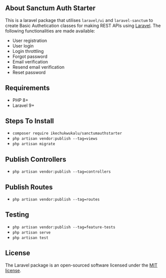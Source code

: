## About Sanctum Auth Starter

This is a laravel package that utilises `laravel/ui` and `laravel-sanctum` to create Basic Authetication classes for making REST APIs using [Laravel](https://laravel.com/). The following functionalities are made available:

- User registration
- User login
- Login throttling
- Forgot password
- Email verification
- Resend email verification
- Reset password

## Requirements

- PHP 8+
- Laravel 9+

## Steps To Install

- `composer require ikechukwukalu/sanctumauthstarter`
- `php artisan vendor:publish --tag=views`
- `php artisan migrate`

## Publish Controllers

- `php artisan vendor:publish --tag=controllers`

## Publish Routes

- `php artisan vendor:publish --tag=routes`

## Testing

- `php artisan vendor:publish --tag=feature-tests`
- `php artisan serve`
- `php artisan test`

## License

The Laravel package is an open-sourced software licensed under the [MIT license](https://opensource.org/licenses/MIT).
